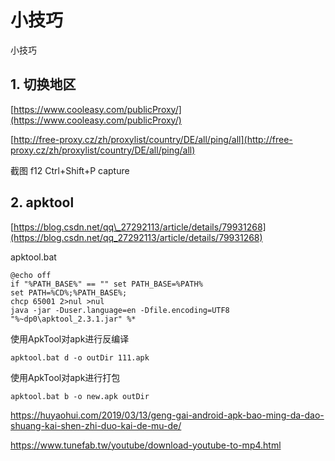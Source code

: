 # 小技巧

小技巧

## 1. 切换地区

[https://www.cooleasy.com/publicProxy/](https://www.cooleasy.com/publicProxy/)

[http://free-proxy.cz/zh/proxylist/country/DE/all/ping/all](http://free-proxy.cz/zh/proxylist/country/DE/all/ping/all)

截图 f12 Ctrl+Shift+P capture

## 2. apktool

[https://blog.csdn.net/qq\_27292113/article/details/79931268](https://blog.csdn.net/qq_27292113/article/details/79931268)

apktool.bat

```text
@echo off
if "%PATH_BASE%" == "" set PATH_BASE=%PATH%
set PATH=%CD%;%PATH_BASE%;
chcp 65001 2>nul >nul
java -jar -Duser.language=en -Dfile.encoding=UTF8 "%~dp0\apktool_2.3.1.jar" %*
```

使用ApkTool对apk进行反编译

```text
apktool.bat d -o outDir 111.apk
```

使用ApkTool对apk进行打包

```text
apktool.bat b -o new.apk outDir
```

https://huyaohui.com/2019/03/13/geng-gai-android-apk-bao-ming-da-dao-shuang-kai-shen-zhi-duo-kai-de-mu-de/

https://www.tunefab.tw/youtube/download-youtube-to-mp4.html



